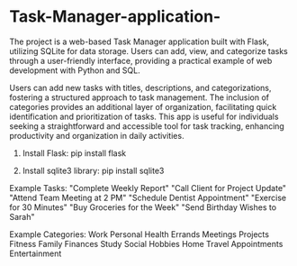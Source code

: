 # Task-Manager-application-
The project is a web-based Task Manager application built with Flask, utilizing SQLite for data storage. Users can add, view, and categorize tasks through a user-friendly interface, providing a practical example of web development with Python and SQL.

Users can add new tasks with titles, descriptions, and categorizations, fostering a structured approach to task management. The inclusion of categories provides an additional layer of organization, facilitating quick identification and prioritization of tasks. This app is useful for individuals seeking a straightforward and accessible tool for task tracking, enhancing productivity and organization in daily activities.

1. Install Flask:
pip install flask

2. Install sqlite3 library:
pip install sqlite3

Example Tasks:
"Complete Weekly Report"
"Call Client for Project Update"
"Attend Team Meeting at 2 PM"
"Schedule Dentist Appointment"
"Exercise for 30 Minutes"
"Buy Groceries for the Week"
"Send Birthday Wishes to Sarah"

Example Categories:
Work
Personal
Health
Errands
Meetings
Projects
Fitness
Family
Finances
Study
Social
Hobbies
Home
Travel
Appointments
Entertainment
